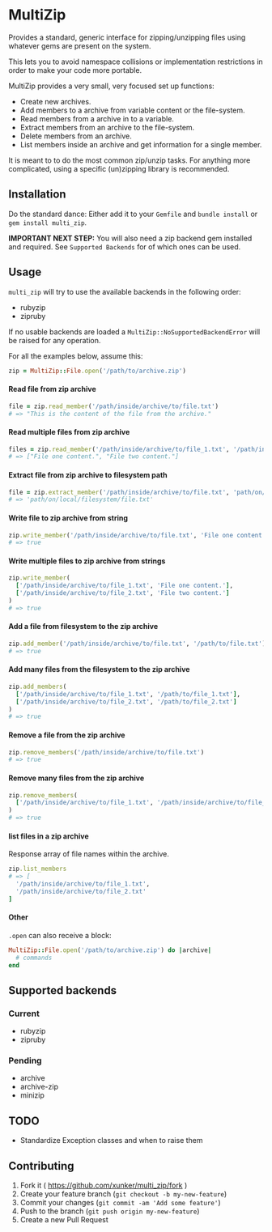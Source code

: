 # MultiZip

Provides a standard, generic interface for zipping/unzipping files using
whatever gems are present on the system.

This lets you to avoid namespace collisions or implementation restrictions
in order to make your code more portable.

MultiZip provides a very small, very focused set up functions:

 * Create new archives.
 * Add members to a archive from variable content or the file-system.
 * Read members from a archive in to a variable.
 * Extract members from an archive to the file-system.
 * Delete members from an archive.
 * List members inside an archive and get information for a single member.

It is meant to to do the most common zip/unzip tasks. For anything more
complicated, using a specific (un)zipping library is recommended.

## Installation

Do the standard dance: Either add it to your `Gemfile` and `bundle install`
or `gem install multi_zip`.

__IMPORTANT NEXT STEP:__ You will also need a zip backend gem installed and
required. See `Supported Backends` for of which ones can be used.

## Usage

`multi_zip` will try to use the available backends in the following order:

  * rubyzip
  * zipruby

If no usable backends are loaded a `MultiZip::NoSupportedBackendError` will be
raised for any operation.

For all the examples below, assume this:
```ruby
zip = MultiZip::File.open('/path/to/archive.zip')
```

#### Read file from zip archive

```ruby
file = zip.read_member('/path/inside/archive/to/file.txt')
# => "This is the content of the file from the archive."
```

#### Read multiple files from zip archive

```ruby
files = zip.read_member('/path/inside/archive/to/file_1.txt', '/path/inside/archive/to/file_2.txt')
# => ["File one content.", "File two content."]
```

#### Extract file from zip archive to filesystem path

```ruby
file = zip.extract_member('/path/inside/archive/to/file.txt', 'path/on/local/filesystem/file.txt')
# => 'path/on/local/filesystem/file.txt'
```

#### Write file to zip archive from string

```ruby
zip.write_member('/path/inside/archive/to/file.txt', 'File one content.')
# => true
```

#### Write multiple files to zip archive from strings

```ruby
zip.write_member(
  ['/path/inside/archive/to/file_1.txt', 'File one content.'],
  ['/path/inside/archive/to/file_2.txt', 'File two content.']
)
# => true
```

#### Add a file from filesystem to the zip archive

```ruby
zip.add_member('/path/inside/archive/to/file.txt', '/path/to/file.txt')
# => true
```

#### Add many files from the filesystem to the zip archive

```ruby
zip.add_members(
  ['/path/inside/archive/to/file_1.txt', '/path/to/file_1.txt'],
  ['/path/inside/archive/to/file_2.txt', '/path/to/file_2.txt']
)
# => true
```

#### Remove a file from the zip archive

```ruby
zip.remove_members('/path/inside/archive/to/file.txt')
# => true
```

#### Remove many files from the zip archive

```ruby
zip.remove_members(
  ['/path/inside/archive/to/file_1.txt', '/path/inside/archive/to/file_2.txt']
)
# => true
```

#### list files in a zip archive

Response array of file names within the archive.

```ruby
zip.list_members
# => [
  '/path/inside/archive/to/file_1.txt',
  '/path/inside/archive/to/file_2.txt'
]
```

#### Other

`.open` can also receive a block:

```ruby
MultiZip::File.open('/path/to/archive.zip') do |archive|
  # commands
end
```

## Supported backends

### Current

  * rubyzip
  * zipruby

### Pending

  * archive
  * archive-zip
  * minizip

## TODO

  * Standardize Exception classes and when to raise them

## Contributing

1. Fork it ( https://github.com/xunker/multi_zip/fork )
2. Create your feature branch (`git checkout -b my-new-feature`)
3. Commit your changes (`git commit -am 'Add some feature'`)
4. Push to the branch (`git push origin my-new-feature`)
5. Create a new Pull Request
